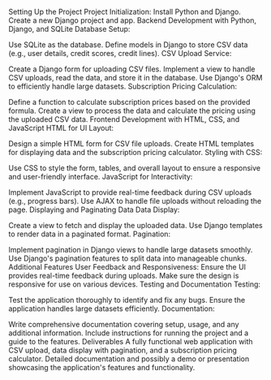Setting Up the Project
Project Initialization:
Install Python and Django.
Create a new Django project and app.
Backend Development with Python, Django, and SQLite
Database Setup:

Use SQLite as the database.
Define models in Django to store CSV data (e.g., user details, credit scores, credit lines).
CSV Upload Service:

Create a Django form for uploading CSV files.
Implement a view to handle CSV uploads, read the data, and store it in the database.
Use Django's ORM to efficiently handle large datasets.
Subscription Pricing Calculation:

Define a function to calculate subscription prices based on the provided formula.
Create a view to process the data and calculate the pricing using the uploaded CSV data.
Frontend Development with HTML, CSS, and JavaScript
HTML for UI Layout:

Design a simple HTML form for CSV file uploads.
Create HTML templates for displaying data and the subscription pricing calculator.
Styling with CSS:

Use CSS to style the form, tables, and overall layout to ensure a responsive and user-friendly interface.
JavaScript for Interactivity:

Implement JavaScript to provide real-time feedback during CSV uploads (e.g., progress bars).
Use AJAX to handle file uploads without reloading the page.
Displaying and Paginating Data
Data Display:

Create a view to fetch and display the uploaded data.
Use Django templates to render data in a paginated format.
Pagination:

Implement pagination in Django views to handle large datasets smoothly.
Use Django's pagination features to split data into manageable chunks.
Additional Features
User Feedback and Responsiveness:
Ensure the UI provides real-time feedback during uploads.
Make sure the design is responsive for use on various devices.
Testing and Documentation
Testing:

Test the application thoroughly to identify and fix any bugs.
Ensure the application handles large datasets efficiently.
Documentation:

Write comprehensive documentation covering setup, usage, and any additional information.
Include instructions for running the project and a guide to the features.
Deliverables
A fully functional web application with CSV upload, data display with pagination, and a subscription pricing calculator.
Detailed documentation and possibly a demo or presentation showcasing the application's features and functionality.





